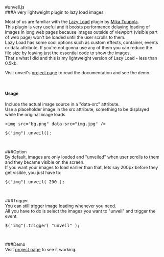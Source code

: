 #unveil.js  
###A very lightweight plugin to lazy load images  
  
  
  
Most of us are familiar with the [Lazy Load](http://www.appelsiini.net/projects/lazyload) plugin by [Mika Tuupola](http://www.appelsiini.net/).  
This plugin is very useful and it boosts performance delaying loading of images in long web pages because images outside of viewport (visible part of web page) won't be loaded until the user scrolls to them.  
Lazy Load has some cool options such as custom effects, container, events or data attribute. If you're not gonna use any of them you can reduce the file size by leaving just the essential code to show the images.  
That's what I did and this is my lightweight version of Lazy Load - less than 0.5kb.  
  
Visit unveil's [project page](http://luis-almeida.github.com/unveil/) to read the documentation and see the demo.
  
<br>
  
#### Usage  
Include the actual image source in a "data-src" attribute.  
Use a placeholder image in the src attribute, something to be displayed while the original image loads.  
  
<pre>&lt;img src="bg.png" data-src="img.jpg" /></pre>  
  
<pre>$("img").unveil();</pre>
  
<br>
  
###Option  
By default, images are only loaded and "unveiled" when user scrolls to them and they became visible on the screen.  
If you want your images to load earlier than that, lets say 200px before they get visible, you just have to:  
  
<pre>$("img").unveil( 200 );</pre>
  
<br>
  
###Trigger  
You can still trigger image loading whenever you need.  
All you have to do is select the images you want to "unveil" and trigger the event:  
  
<pre>$("img").trigger( "unveil" );</pre>
  
<br>
  
###Demo  
Visit [project page](http://luis-almeida.github.com/unveil/) to see it working.